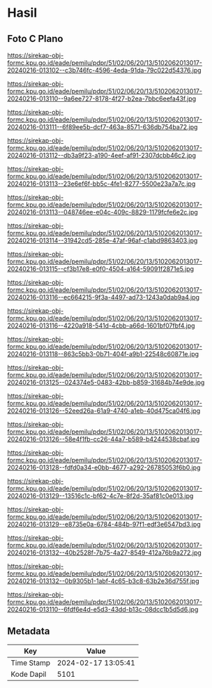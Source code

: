 # Hasil

## Foto C Plano

https://sirekap-obj-formc.kpu.go.id/eade/pemilu/pdpr/51/02/06/20/13/5102062013017-20240216-013102--c3b746fc-4596-4eda-91da-79c022d54376.jpg

https://sirekap-obj-formc.kpu.go.id/eade/pemilu/pdpr/51/02/06/20/13/5102062013017-20240216-013110--9a6ee727-8178-4f27-b2ea-7bbc6eefa43f.jpg

https://sirekap-obj-formc.kpu.go.id/eade/pemilu/pdpr/51/02/06/20/13/5102062013017-20240216-013111--6f89ee5b-dcf7-463a-8571-636db754ba72.jpg

https://sirekap-obj-formc.kpu.go.id/eade/pemilu/pdpr/51/02/06/20/13/5102062013017-20240216-013112--db3a9f23-a190-4eef-af91-2307dcbb46c2.jpg

https://sirekap-obj-formc.kpu.go.id/eade/pemilu/pdpr/51/02/06/20/13/5102062013017-20240216-013113--23e6ef6f-bb5c-4fe1-8277-5500e23a7a7c.jpg

https://sirekap-obj-formc.kpu.go.id/eade/pemilu/pdpr/51/02/06/20/13/5102062013017-20240216-013113--048746ee-e04c-409c-8829-1179fcfe6e2c.jpg

https://sirekap-obj-formc.kpu.go.id/eade/pemilu/pdpr/51/02/06/20/13/5102062013017-20240216-013114--31942cd5-285e-47af-96af-c1abd9863403.jpg

https://sirekap-obj-formc.kpu.go.id/eade/pemilu/pdpr/51/02/06/20/13/5102062013017-20240216-013115--cf3b17e8-e0f0-4504-a164-59091f2871e5.jpg

https://sirekap-obj-formc.kpu.go.id/eade/pemilu/pdpr/51/02/06/20/13/5102062013017-20240216-013116--ec664215-9f3a-4497-ad73-1243a0dab9a4.jpg

https://sirekap-obj-formc.kpu.go.id/eade/pemilu/pdpr/51/02/06/20/13/5102062013017-20240216-013116--4220a918-541d-4cbb-a66d-1601bf07fbf4.jpg

https://sirekap-obj-formc.kpu.go.id/eade/pemilu/pdpr/51/02/06/20/13/5102062013017-20240216-013118--863c5bb3-0b71-404f-a9b1-22548c60871e.jpg

https://sirekap-obj-formc.kpu.go.id/eade/pemilu/pdpr/51/02/06/20/13/5102062013017-20240216-013125--024374e5-0483-42bb-b859-31684b74e9de.jpg

https://sirekap-obj-formc.kpu.go.id/eade/pemilu/pdpr/51/02/06/20/13/5102062013017-20240216-013126--52eed26a-61a9-4740-a1eb-40d475ca04f6.jpg

https://sirekap-obj-formc.kpu.go.id/eade/pemilu/pdpr/51/02/06/20/13/5102062013017-20240216-013126--58e4f1fb-cc26-44a7-b589-b4244538cbaf.jpg

https://sirekap-obj-formc.kpu.go.id/eade/pemilu/pdpr/51/02/06/20/13/5102062013017-20240216-013128--fdfd0a34-e0bb-4677-a292-26785053f6b0.jpg

https://sirekap-obj-formc.kpu.go.id/eade/pemilu/pdpr/51/02/06/20/13/5102062013017-20240216-013129--13516c1c-bf62-4c7e-8f2d-35af81c0e013.jpg

https://sirekap-obj-formc.kpu.go.id/eade/pemilu/pdpr/51/02/06/20/13/5102062013017-20240216-013129--e8735e0a-6784-484b-97f1-edf3e6547bd3.jpg

https://sirekap-obj-formc.kpu.go.id/eade/pemilu/pdpr/51/02/06/20/13/5102062013017-20240216-013132--40b2528f-7b75-4a27-8549-412a76b9a272.jpg

https://sirekap-obj-formc.kpu.go.id/eade/pemilu/pdpr/51/02/06/20/13/5102062013017-20240216-013132--0b9305b1-1abf-4c65-b3c8-63b2e36d755f.jpg

https://sirekap-obj-formc.kpu.go.id/eade/pemilu/pdpr/51/02/06/20/13/5102062013017-20240216-013110--6fdf6e4d-e5d3-43dd-b13c-08dcc1b5d5d6.jpg


## Metadata

| Key        | Value               |
| ---------- | ------------------- |
| Time Stamp | 2024-02-17 13:05:41 |
| Kode Dapil | 5101                |



